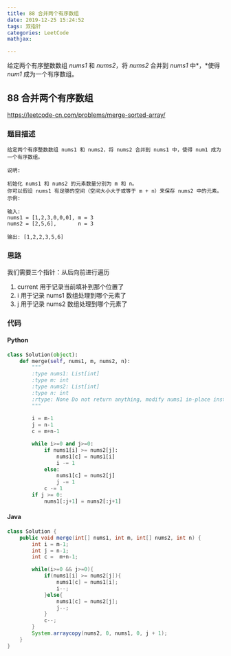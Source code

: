```yaml
---
title: 88 合并两个有序数组
date: 2019-12-25 15:24:52
tags: 双指针
categories: LeetCode
mathjax:

---
```


给定两个有序整数数组 *nums1* 和 *nums2*，将 *nums2* 合并到 *nums1* 中*，*使得 *num1* 成为一个有序数组。

<!-- more -->

## 88 合并两个有序数组

https://leetcode-cn.com/problems/merge-sorted-array/

### 题目描述

```
给定两个有序整数数组 nums1 和 nums2，将 nums2 合并到 nums1 中，使得 num1 成为一个有序数组。

说明:

初始化 nums1 和 nums2 的元素数量分别为 m 和 n。
你可以假设 nums1 有足够的空间（空间大小大于或等于 m + n）来保存 nums2 中的元素。
示例:

输入:
nums1 = [1,2,3,0,0,0], m = 3
nums2 = [2,5,6],       n = 3

输出: [1,2,2,3,5,6]
```

### 思路

我们需要三个指针：从后向前进行遍历

1. current 用于记录当前填补到那个位置了
2. i 用于记录 nums1 数组处理到哪个元素了
3. j 用于记录 nums2 数组处理到哪个元素了

### 代码

#### Python

```python
class Solution(object):
    def merge(self, nums1, m, nums2, n):
        """
        :type nums1: List[int]
        :type m: int
        :type nums2: List[int]
        :type n: int
        :rtype: None Do not return anything, modify nums1 in-place instead.
        """
    
        i = m-1
        j = n-1
        c = m+n-1

        while i>=0 and j>=0:
            if nums1[i] >= nums2[j]:
                nums1[c] = nums1[i]
                i -= 1
            else:
                nums1[c] = nums2[j]
                j -= 1
            c -= 1
        if j >= 0:
			nums1[:j+1] = nums2[:j+1]
```

#### Java

```java
class Solution {
    public void merge(int[] nums1, int m, int[] nums2, int n) {
        int i = m-1;
        int j = n-1;
        int c =  m+n-1;

        while(i>=0 && j>=0){
            if(nums1[i] >= nums2[j]){
                nums1[c] = nums1[i];
                i--;
            }else{
                nums1[c] = nums2[j];
                j--;
            }
            c--;
        }
        System.arraycopy(nums2, 0, nums1, 0, j + 1);
    }
}
```






